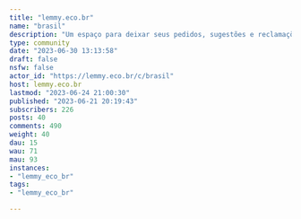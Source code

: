 ```yaml
---
title: "lemmy.eco.br" 
name: "brasil"
description: "Um espaço para deixar seus pedidos, sugestões e reclamações.Para jogar conversa fora, utilize o **[!batepapo@lemmy.eco.br](/c/batepapo@lemmy.eco.br)**."
type: community
date: "2023-06-30 13:13:58"
draft: false
nsfw: false
actor_id: "https://lemmy.eco.br/c/brasil"
host: lemmy.eco.br
lastmod: "2023-06-24 21:00:30"
published: "2023-06-21 20:19:43"
subscribers: 226
posts: 40
comments: 490
weight: 40
dau: 15
wau: 71
mau: 93
instances:
- "lemmy_eco_br"
tags: 
- "lemmy_eco_br"

---
```

